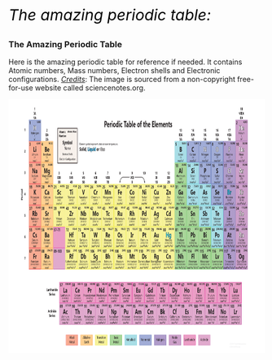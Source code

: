 <p style="font-size:30px; color:#000000;"><i>The amazing periodic table:</i></p>

### The Amazing Periodic Table
<p> Here is the amazing periodic table for reference if needed. It contains Atomic numbers, Mass numbers, Electron shells and Electronic configurations. <u><i>Credits</i></u>: The image is sourced from a non-copyright free-for-use website called sciencenotes.org.</p>
<img src="../assets/images/pictures/periodictable.png" alt="Catalytic Nanomotors 3" width="1200" height="500">

<!---
Right aligned columns

| ## Option | Description | ## Hello
| ------:| -----------:|
| ## data   | path to data files to supply the data that will be passed into templates. |
| engine | engine to be used for processing templates. Handlebars is the default. |
| ext    | extension to be used for dest files. |
-->

